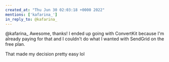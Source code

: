 ```yaml
---
created_at: "Thu Jun 30 02:03:18 +0000 2022"
mentions: ['kafarina_']
in_reply_to: @kafarina_
---
```


@kafarina_ Awesome, thanks! I ended up going with ConvertKit because I'm already paying for that and I couldn't do what I wanted with SendGrid on the free plan.

That made my decision pretty easy lol
